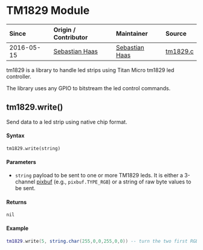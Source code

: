 # TM1829 Module
| Since  | Origin / Contributor  | Maintainer  | Source  |
| :----- | :-------------------- | :---------- | :------ |
| 2016-05-15 | [Sebastian Haas](https://github.com/sebi2k1) | [Sebastian Haas](https://github.com/sebi2k1) | [tm1829.c](../../app/modules/tm1829.c)|

tm1829 is a library to handle led strips using Titan Micro tm1829
led controller.

The library uses any GPIO to bitstream the led control commands.

## tm1829.write()
Send data to a led strip using native chip format.

#### Syntax
`tm1829.write(string)`

#### Parameters
- `string` payload to be sent to one or more TM1829 leds.  It is either
  a 3-channel [pixbuf](pixbuf) (e.g., `pixbuf.TYPE_RGB`) or a string of
  raw byte values to be sent.

#### Returns
`nil`

#### Example
```lua
tm1829.write(5, string.char(255,0,0,255,0,0)) -- turn the two first RGB leds to blue using GPIO 5
```

